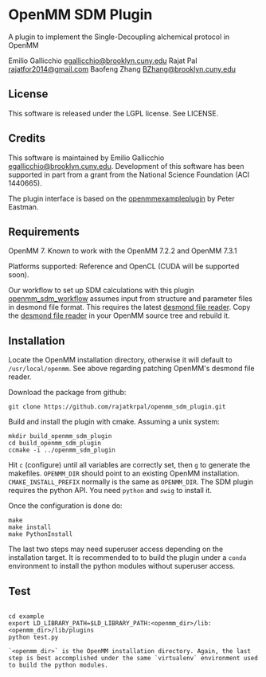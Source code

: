 # OpenMM SDM Plugin

A plugin to implement the Single-Decoupling alchemical protocol in OpenMM

Emilio Gallicchio <egallicchio@brooklyn.cuny.edu>
Rajat Pal <rajatfor2014@gmail.com>
Baofeng Zhang <BZhang@brooklyn.cuny.edu>


## License

This software is released under the LGPL license. See LICENSE.

## Credits

This software is maintained by Emilio Gallicchio <egallicchio@brooklyn.cuny.edu>. Development of this software has been supported in part from a grant from the National Science Foundation (ACI 1440665).

The plugin interface is based on the [openmmexampleplugin](https://github.com/peastman/openmmexampleplugin) by Peter Eastman.

## Requirements

OpenMM 7. Known to work with the OpenMM 7.2.2 and OpenMM 7.3.1

Platforms supported: Reference and OpenCL (CUDA will be supported soon).

Our workflow to set up SDM calculations with this plugin [openmm_sdm_workflow](https://github.com/egallicc/openmm_sdm_workflow) assumes input from structure and parameter files in desmond file format. This requires the latest [desmond file reader](https://github.com/egallicc/openmm/blob/master/wrappers/python/simtk/openmm/app/desmonddmsfile.py). Copy the [desmond file reader](https://github.com/egallicc/openmm/blob/master/wrappers/python/simtk/openmm/app/desmonddmsfile.py) in your OpenMM source tree and rebuild it.

## Installation

Locate the OpenMM installation directory, otherwise it will default to `/usr/local/openmm`. See above regarding patching OpenMM's desmond file reader.

Download the package from github:

```
git clone https://github.com/rajatkrpal/openmm_sdm_plugin.git
```


Build and install the plugin with cmake. Assuming a unix system:

```
mkdir build_openmm_sdm_plugin
cd build_openmm_sdm_plugin
ccmake -i ../openmm_sdm_plugin
```

Hit `c` (configure) until all variables are correctly set, then `g` to generate the makefiles. `OPENMM_DIR` should point to an existing OpenMM installation. `CMAKE_INSTALL_PREFIX` normally is the same as `OPENMM_DIR`. The SDM plugin requires the python API. You need `python` and `swig` to install it.

Once the configuration is done do:

```
make
make install
make PythonInstall
```

The last two steps may need superuser access depending on the installation target. It is recommended to to build the plugin under a `conda` environment to install the python modules without superuser access.

## Test


```

cd example
export LD_LIBRARY_PATH=$LD_LIBRARY_PATH:<openmm_dir>/lib:<openmm_dir>/lib/plugins
python test.py

`<openmm_dir>` is the OpenMM installation directory. Again, the last step is best accomplished under the same `virtualenv` environment used to build the python modules.


